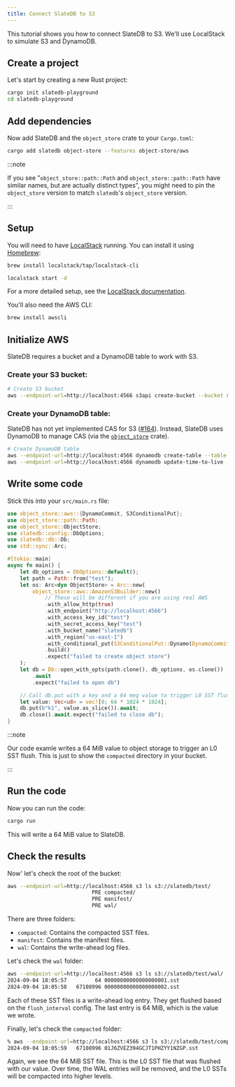 ```yaml
---
title: Connect SlateDB to S3
---
```


This tutorial shows you how to connect SlateDB to S3. We'll use LocalStack to simulate S3 and DynamoDB.

## Create a project

Let's start by creating a new Rust project:

```bash
cargo init slatedb-playground
cd slatedb-playground
```

## Add dependencies

Now add SlateDB and the `object_store` crate to your `Cargo.toml`:

```bash
cargo add slatedb object-store --features object-store/aws
```

:::note

If you see "`object_store::path::Path` and `object_store::path::Path` have similar names, but are actually distinct types", you might need to pin the `object_store` version to match `slatedb`'s `object_store` version.

:::

## Setup

You will need to have [LocalStack](https://localstack.cloud/) running. You can install it using [Homebrew](https://brew.sh/):

```bash
brew install localstack/tap/localstack-cli
```

```bash
localstack start -d
```

For a more detailed setup, see the [LocalStack documentation](https://docs.localstack.cloud/).

You'll also need the AWS CLI:

```bash
brew install awscli
```

## Initialize AWS

SlateDB requires a bucket and a DynamoDB table to work with S3.

### Create your S3 bucket:

```bash
# Create S3 bucket
aws --endpoint-url=http://localhost:4566 s3api create-bucket --bucket slatedb --region us-east-1
```

### Create your DynamoDB table:

SlateDB has not yet implemented CAS for S3 ([#164](https://github.com/slatedb/slatedb/issues/164)). Instead, SlateDB uses DynamoDB to manage CAS (via the [`object_store`](https://docs.rs/object_store/latest/object_store/) crate).

```bash
# Create DynamoDB table
aws --endpoint-url=http://localhost:4566 dynamodb create-table --table-name slatedb --key-schema AttributeName=path,KeyType=HASH AttributeName=etag,KeyType=RANGE --attribute-definitions AttributeName=path,AttributeType=S AttributeName=etag,AttributeType=S --billing-mode PAY_PER_REQUEST
aws --endpoint-url=http://localhost:4566 dynamodb update-time-to-live --table-name slatedb --time-to-live-specification Enabled=true,AttributeName=ttl
```

## Write some code

Stick this into your `src/main.rs` file:

```rust
use object_store::aws::{DynamoCommit, S3ConditionalPut};
use object_store::path::Path;
use object_store::ObjectStore;
use slatedb::config::DbOptions;
use slatedb::db::Db;
use std::sync::Arc;

#[tokio::main]
async fn main() {
    let db_options = DbOptions::default();
    let path = Path::from("test");
    let os: Arc<dyn ObjectStore> = Arc::new(
        object_store::aws::AmazonS3Builder::new()
            // These will be different if you are using real AWS
            .with_allow_http(true)
            .with_endpoint("http://localhost:4566")
            .with_access_key_id("test")
            .with_secret_access_key("test")
            .with_bucket_name("slatedb")
            .with_region("us-east-1")
            .with_conditional_put(S3ConditionalPut::Dynamo(DynamoCommit::new("slatedb".to_string())))
            .build()
            .expect("failed to create object store")
    );
    let db = Db::open_with_opts(path.clone(), db_options, os.clone())
        .await
        .expect("failed to open db")

    // Call db.put with a key and a 64 meg value to trigger L0 SST flush
    let value: Vec<u8> = vec![0; 64 * 1024 * 1024];
    db.put(b"k1", value.as_slice()).await;
    db.close().await.expect("failed to close db");
}
```

:::note

Our code examle writes a 64 MiB value to object storage to trigger an L0 SST flush. This is just to show the
`compacted` directory in your bucket.

:::

## Run the code

Now you can run the code:

```bash
cargo run
```

This will write a 64 MiB value to SlateDB.

## Check the results

Now' let's check the root of the bucket:

```bash
aws --endpoint-url=http://localhost:4566 s3 ls s3://slatedb/test/    
                           PRE compacted/
                           PRE manifest/
                           PRE wal/
```

There are three folders:

- `compacted`: Contains the compacted SST files.
- `manifest`: Contains the manifest files.
- `wal`: Contains the write-ahead log files.

Let's check the `wal` folder:

```bash
aws --endpoint-url=http://localhost:4566 s3 ls s3://slatedb/test/wal/
2024-09-04 18:05:57         64 00000000000000000001.sst
2024-09-04 18:05:58   67108996 00000000000000000002.sst
```

Each of these SST files is a write-ahead log entry. They get flushed based on the `flush_interval` config. The last entry is 64 MiB, which is the value we wrote.

Finally, let's check the `compacted` folder:

```bash
% aws --endpoint-url=http://localhost:4566 s3 ls s3://slatedb/test/compacted/ 
2024-09-04 18:05:59   67108996 01J6ZVEZ394GCJT1PHZYY1NZGP.sst
```
Again, we see the 64 MiB SST file. This is the L0 SST file that was flushed with our value. Over time, the WAL entries will be removed, and the L0 SSTs will be compacted into higher levels.